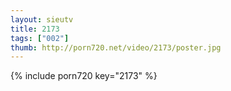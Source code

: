 ```yaml
--- 
layout: sieutv
title: 2173
tags: ["002"]
thumb: http://porn720.net/video/2173/poster.jpg
---
```

{% include porn720 key="2173" %} 
